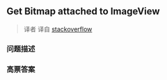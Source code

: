 ## Get Bitmap attached to ImageView

> 译者 译自 [stackoverflow](http://stackoverflow.com/questions/8306623/get-bitmap-attached-to-imageview) 

### 问题描述 

### 高票答案 


